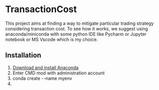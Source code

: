 # TransactionCost
This project aims at finding a way to mitigate particular trading strategy considering transaction cost. To see how it works, we suggest using anaconda/miniconda with some python IDE like Pycharm or Jupyter notebook or MS Vscode which is my choice.

## Installation

1. [Download and install Anaconda](https://www.anaconda.com/products/individual)
2. Enter CMD mod with administration account
3. conda create --name myenv
4. 
